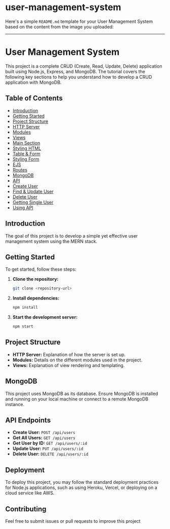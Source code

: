 # user-management-system
Here's a simple `README.md` template for your User Management System based on the content from the image you uploaded:

---

# User Management System

This project is a complete CRUD (Create, Read, Update, Delete) application built using Node.js, Express, and MongoDB. The tutorial covers the following key sections to help you understand how to develop a CRUD application with MongoDB.

## Table of Contents

- [Introduction](#introduction)
- [Getting Started](#getting-started)
- [Project Structure](#project-structure)
- [HTTP Server](#http-server)
- [Modules](#modules)
- [Views](#views)
- [Main Section](#main-section)
- [Styling HTML](#styling-html)
- [Table & Form](#table--form)
- [Styling Form](#styling-form)
- [EJS](#ejs)
- [Routes](#routes)
- [MongoDB](#mongodb)
- [API](#api)
- [Create User](#create-user)
- [Find & Update User](#find--update-user)
- [Delete User](#delete-user)
- [Getting Single User](#getting-single-user)
- [Using API](#using-api)

## Introduction
The goal of this project is to develop a simple yet effective user management system using the MERN stack.

## Getting Started

To get started, follow these steps:

1. **Clone the repository:**
   ```bash
   git clone <repository-url>
   ```
2. **Install dependencies:**
   ```bash
   npm install
   ```
3. **Start the development server:**
   ```bash
   npm start
   ```

## Project Structure

- **HTTP Server:** Explanation of how the server is set up.
- **Modules:** Details on the different modules used in the project.
- **Views:** Explanation of view rendering and templating.

## MongoDB

This project uses MongoDB as its database. Ensure MongoDB is installed and running on your local machine or connect to a remote MongoDB instance.

## API Endpoints

- **Create User:** `POST /api/users`
- **Get All Users:** `GET /api/users`
- **Get User by ID:** `GET /api/users/:id`
- **Update User:** `PUT /api/users/:id`
- **Delete User:** `DELETE /api/users/:id`

## Deployment

To deploy this project, you may follow the standard deployment practices for Node.js applications, such as using Heroku, Vercel, or deploying on a cloud service like AWS.

## Contributing

Feel free to submit issues or pull requests to improve this project
